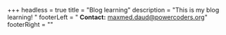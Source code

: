 +++
headless = true
title = "Blog learning"
description = "This is my blog learning! "
footerLeft =  " <bold><strong>Contact:</strong></bold> [maxmed.daud@powercoders.org](//)"
footerRight = ""


